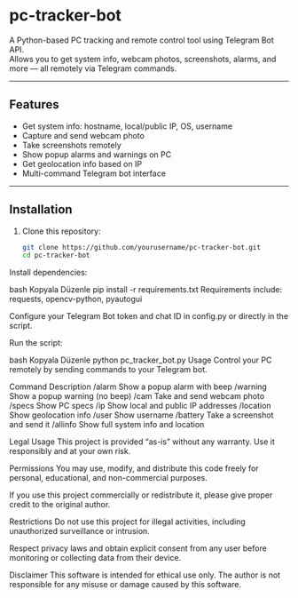 # pc-tracker-bot

A Python-based PC tracking and remote control tool using Telegram Bot API.  
Allows you to get system info, webcam photos, screenshots, alarms, and more — all remotely via Telegram commands.

---

## Features

- Get system info: hostname, local/public IP, OS, username  
- Capture and send webcam photo  
- Take screenshots remotely  
- Show popup alarms and warnings on PC  
- Get geolocation info based on IP  
- Multi-command Telegram bot interface  

---

## Installation

1. Clone this repository:  
   ```bash
   git clone https://github.com/yourusername/pc-tracker-bot.git
   cd pc-tracker-bot
Install dependencies:

bash
Kopyala
Düzenle
pip install -r requirements.txt
Requirements include: requests, opencv-python, pyautogui

Configure your Telegram Bot token and chat ID in config.py or directly in the script.

Run the script:

bash
Kopyala
Düzenle
python pc_tracker_bot.py
Usage
Control your PC remotely by sending commands to your Telegram bot.

Command	Description
/alarm <msg>	Show a popup alarm with beep
/warning <msg>	Show a popup warning (no beep)
/cam	Take and send webcam photo
/specs	Show PC specs
/ip	Show local and public IP addresses
/location	Show geolocation info
/user	Show username
/battery	Take a screenshot and send it
/allinfo	Show full system info and location

Legal Usage
This project is provided “as-is” without any warranty. Use it responsibly and at your own risk.

Permissions
You may use, modify, and distribute this code freely for personal, educational, and non-commercial purposes.

If you use this project commercially or redistribute it, please give proper credit to the original author.

Restrictions
Do not use this project for illegal activities, including unauthorized surveillance or intrusion.

Respect privacy laws and obtain explicit consent from any user before monitoring or collecting data from their device.

Disclaimer
This software is intended for ethical use only. The author is not responsible for any misuse or damage caused by this software.



